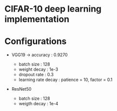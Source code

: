 # CIFAR-10 deep learning implementation

# Configurations
- VGG19 -> accuracy : 0.9270   
  - batch size : 128    
  - weight decay : 1e-3
  - dropout rate : 0.3
  - learning rate decay : patience = 10, factor = 0.1
  
- ResNet50 
  - batch size : 128
  - weigth decay : 1e-4

